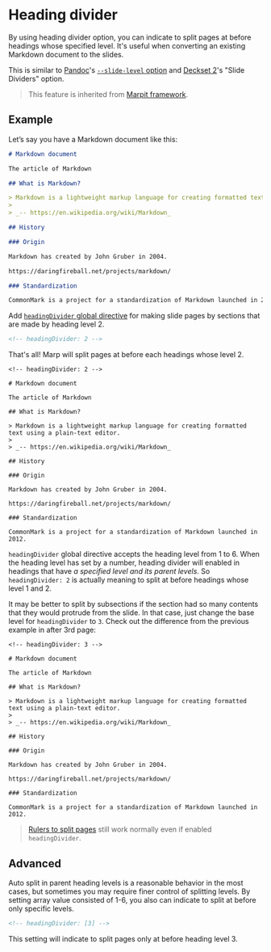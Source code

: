 # Heading divider

By using heading divider option, you can indicate to split pages at before headings whose specified level. It's useful when converting an existing Markdown document to the slides.

This is similar to [Pandoc](https://pandoc.org/)'s [`--slide-level` option](https://pandoc.org/MANUAL.html#structuring-the-slide-show) and [Deckset 2](https://www.deckset.com/2/)'s "Slide Dividers" option.

> This feature is inherited from [Marpit framework](https://marpit.marp.app/directives?id=heading-divider).

## Example

Let’s say you have a Markdown document like this:

```markdown
# Markdown document

The article of Markdown

## What is Markdown?

> Markdown is a lightweight markup language for creating formatted text using a plain-text editor.
>
> _-- https://en.wikipedia.org/wiki/Markdown_

## History

### Origin

Markdown has created by John Gruber in 2004.

https://daringfireball.net/projects/markdown/

### Standardization

CommonMark is a project for a standardization of Markdown launched in 2012.
```

Add [`headingDivider` global directive](/docs/guide/directives#global-directives) for making slide pages by sections that are made by heading level 2.

```markdown
<!-- headingDivider: 2 -->
```

That's all! Marp will split pages at before each headings whose level 2.

```markdown:marp
<!-- headingDivider: 2 -->

# Markdown document

The article of Markdown

## What is Markdown?

> Markdown is a lightweight markup language for creating formatted text using a plain-text editor.
>
> _-- https://en.wikipedia.org/wiki/Markdown_

## History

### Origin

Markdown has created by John Gruber in 2004.

https://daringfireball.net/projects/markdown/

### Standardization

CommonMark is a project for a standardization of Markdown launched in 2012.
```

`headingDivider` global directive accepts the heading level from 1 to 6. When the heading level has set by a number, heading divider will enabled in headings that have _a specified level and its parent levels_. So `headingDivider: 2` is actually meaning to split at before headings whose level 1 and 2.

It may be better to split by subsections if the section had so many contents that they would protrude from the slide. In that case, just change the base level for `headingDivider` to `3`. Check out the difference from the previous example in after 3rd page:

```markdown:marp
<!-- headingDivider: 3 -->

# Markdown document

The article of Markdown

## What is Markdown?

> Markdown is a lightweight markup language for creating formatted text using a plain-text editor.
>
> _-- https://en.wikipedia.org/wiki/Markdown_

## History

### Origin

Markdown has created by John Gruber in 2004.

https://daringfireball.net/projects/markdown/

### Standardization

CommonMark is a project for a standardization of Markdown launched in 2012.
```

> [Rulers to split pages](/docs/guide/how-to-write-slides#slides) still work normally even if enabled `headingDivider`.

## Advanced

Auto split in parent heading levels is a reasonable behavior in the most cases, but sometimes you may require finer control of splitting levels. By setting array value consisted of 1-6, you also can indicate to split at before only specific levels.

```markdown
<!-- headingDivider: [3] -->
```

This setting will indicate to split pages only at before heading level 3.
